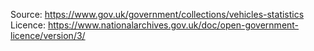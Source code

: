 Source: https://www.gov.uk/government/collections/vehicles-statistics
Licence: https://www.nationalarchives.gov.uk/doc/open-government-licence/version/3/